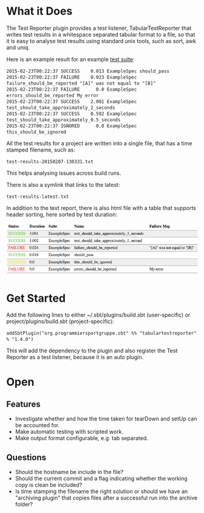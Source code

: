 What it Does
============

The Test Reporter plugin provides a test listener, TabularTestReporter that writes test results in a whitespace
separated tabular format to a file, so that it is easy to analyse test results using standard unix tools, such as
sort, awk and uniq.

Here is an example result for an example [test suite](https://github.com/programmiersportgruppe/sbt-tabular-test-reporter/blob/master/src/sbt-test/simple-example/src/test/scala/ExampleSpec.scala):

    2015-02-23T00:22:37 SUCCESS    0.013 ExampleSpec should_pass
    2015-02-23T00:22:37 FAILURE    0.023 ExampleSpec failure_should_be_reported "[A]" was not equal to "[B]"
    2015-02-23T00:22:37 FAILURE      0.0 ExampleSpec errors_should_be_reported My error
    2015-02-23T00:22:37 SUCCESS    2.001 ExampleSpec test_should_take_approximately_2_seconds
    2015-02-23T00:22:37 SUCCESS    0.502 ExampleSpec test_should_take_approximately_0.5_seconds
    2015-02-23T00:22:37 IGNORED      0.0 ExampleSpec this_should_be_ignored

All the test results for a project are written into a single file, that has a time stamped filename, such as:

    test-results-20150207-130331.txt

This helps analysing issues across build runs.

There is also a symlink that links to the latest:

    test-results-latest.txt

In addition to the text report, there is also html file with a table that supports header sorting, here sorted by
test duration:

![HTML Table Rendering](doc/html-report.png)


Get Started
===========

Add the following lines to either ~/.sbt/plugins/build.sbt (user-specific) or project/plugins/build.sbt (project-specific):

    addSbtPlugin("org.programmiersportgruppe.sbt" %% "tabulartestreporter" % "1.4.0")

This will add the dependency to the plugin and also register the Test Reporter as a test listener, because it is an
auto plugin.


Open
====

Features
--------
* Investigate whether and how the time taken for tearDown and setUp can be accounted for.
* Make automatic testing with scripted work.
* Make output format configurable, e.g. tab separated.

Questions
---------

* Should the hostname be include in the file?
* Should the current commit and a flag indicating whether the working copy is clean be included?
* Is time stamping the filename the right solution or should we have an "archiving plugin"
  that copies files after a successful run into the archive folder?

